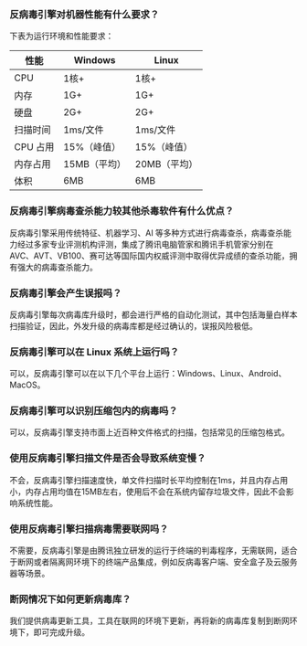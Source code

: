 ### 反病毒引擎对机器性能有什么要求？
下表为运行环境和性能要求：

| 性能 | Windows |  Linux |
| ------|--------------|-------- |
| CPU   | 1核+     |1核+ |
| 内存    | 1G+     |1G+ |
| 硬盘    | 2G+    |2G+ |
| 扫描时间  | 1ms/文件  |1ms/文件 |
| CPU 占用 | 15%（峰值） |15%（峰值） |
| 内存占用  | 15MB（平均） |20MB（平均） |
| 体积    | 6MB     | 6MB  |

### 反病毒引擎病毒查杀能力较其他杀毒软件有什么优点？
反病毒引擎采用传统特征、机器学习、AI 等多种方式进行病毒查杀，病毒查杀能力经过多家专业评测机构评测，集成了腾讯电脑管家和腾讯手机管家分别在 AVC、AVT、VB100、赛可达等国际国内权威评测中取得优异成绩的查杀功能，拥有强大的病毒查杀能力。

### 反病毒引擎会产生误报吗？
反病毒引擎每次病毒库升级时，都会进行严格的自动化测试，其中包括海量白样本扫描验证，因此，外发升级的病毒库都是经过确认的，误报风险极低。

### 反病毒引擎可以在 Linux 系统上运行吗？
可以，反病毒引擎可以在以下几个平台上运行：Windows、Linux、Android、MacOS。

### 反病毒引擎可以识别压缩包内的病毒吗？
可以，反病毒引擎支持市面上近百种文件格式的扫描，包括常见的压缩包格式。

### 使用反病毒引擎扫描文件是否会导致系统变慢？
不会，反病毒引擎扫描速度快，单文件扫描时长平均控制在1ms，并且内存占用小，内存占用均值在15MB左右，使用后不会在系统内留存垃圾文件，因此不会影响系统性能。

### 使用反病毒引擎扫描病毒需要联网吗？
不需要，反病毒引擎是由腾讯独立研发的运行于终端的判毒程序，无需联网，适合于断网或者隔离网环境下的终端产品集成，例如反病毒客户端、安全盒子及云服务器等场景。

### 断网情况下如何更新病毒库？
我们提供病毒更新工具，工具在联网的环境下更新，再将新的病毒库复制到断网环境下，即可完成升级。

